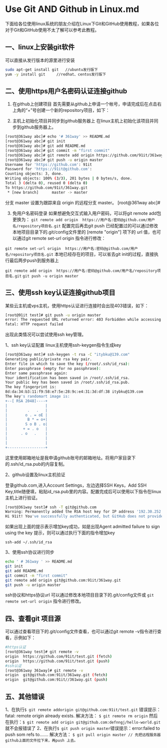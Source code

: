 # Use Git AND Github in Linux.md

下面给各位使用linux系统的朋友介绍在Linux下Git和GitHub使用教程，如果各位对于Git和GitHub使用不太了解可以参考此教程。

## 一、linux上安装git软件

可以直接从发行版本的源里进行安装
```bash
sudo apt-get install git   //ubuntu发行版下
yum -y install git     //redhat、centos发行版下
```

## 二、使用https用户名密码认证连接github
1. 在github上创建项目
首先需要从github上申请一个帐号，申请完成后在点击右上角的“+”号创建一个新的repository项目，如下：

2. 主机上初始化项目并同步到github服务器上
在linux主机上初始化该项目并同步到github服务器上。
```bash
[root@361way abc]# echo '# 361way' >> README.md
[root@361way abc]# git init
[root@361way abc]# git add README.md
[root@361way abc]# git commit -m "first commit"
[root@361way abc]# git remote add origin https://github.com/91it/361way.git
[root@361way abc]# git push -u origin master
Username for 'https://github.com': 91it
Password for 'https://91it@github.com':
Counting objects: 3, done.
Writing objects: 100% (3/3), 201 bytes | 0 bytes/s, done.
Total 3 (delta 0), reused 0 (delta 0)
To https://github.com/91it/361way.git
 * [new branch]      master -> master
```
分支 master 设置为跟踪来自 origin 的远程分支 master。
[root@361way abc]#

3. 免用户名密码登录
如果想避免交互式输入用户密码，可以将git remote add包更换为：
`git remote add origin  https://用户名:密码@github.com/用户名/repository项目名.git`
配置完后再去git push
已经配置过的可以通过修改本地项目目录下的.git/config文件里的 [remote "origin"] 项下的 url 值，也可以通过git remote set-url origin 指令进行修改：

`git remote set-url origin  https://用户名:密码@github.com/用户名/repository项目名.git`
本地已经存在的项目，可以省去git init的过程，直接执行最后两步push到服务器上

`git remote add origin  https://用户名:密码@github.com/用户名/repository项目名.git`
`git push -u origin master`

## 三、使用ssh key认证连接github项目
某些云主机或vps主机，使用https认证进行连接时会出现403错误，如下：
```bash
[root@91it test]# git push -u origin master
error: The requested URL returned error: 403 Forbidden while accessing https://github.com/91it/test.git/info/refs
fatal: HTTP request failed
```
出现此类情况可以尝试使用ssh key管理。

1、ssh key认证配置
linux主机使用ssh-keygen指令生成key
```bash
[root@361way mnt]# ssh-keygen -t rsa -C "itybku@139.com"
Generating public/private rsa key pair.
Enter file in which to save the key (/root/.ssh/id_rsa):
Enter passphrase (empty for no passphrase):
Enter same passphrase again:
Your identification has been saved in /root/.ssh/id_rsa.
Your public key has been saved in /root/.ssh/id_rsa.pub.
The key fingerprint is:
8d:da:34:b3:11:f9:58:e7:5e:28:9c:e4:31:3d:df:38 itybku@139.com
The key's randomart image is:
+--[ RSA 2048]----+
|                 |
|         .   .   |
|        o . = oE |
|         B * = o+|
|        S o B . o|
|       + = . o   |
|      . o   .    |
|                 |
|                 |
+-----------------+
```
这里使用邮箱地址是我申请github账号的邮箱地址。将用户家目录下的.ssh/id_rsa.pub的内容复制。

2、github设置及linux主机验证

登录github.com,进入Account Settings，左边选择SSH Keys，Add SSH Key,title随便填，粘贴id_rsa.pub里的内容。配置完成后可以使用以下指令在linux主机上进行验证。
```bash
[root@361way test]# ssh -T git@github.com
Warning: Permanently added the RSA host key for IP address '192.30.252.130' to the list of known hosts.
Hi 91it! You've successfully authenticated, but GitHub does not provide shell access.
```
如果出现上面的提示表示增加key成功，如是出现Agent admitted failure to sign using the key 提示，则可以通过执行下面的指令增加key
```
ssh-add ~/.ssh/id_rsa
```
3、使用ssh协议进行同步
```bash
echo ' # 361way ' >> README.md
git init
git add README.md
git commit -m "first commit"
git remote add origin git@github.com:91it/361way.git
git push -u origin master
```
ssh协议和https协议url 可以通过修改本地项目目录下的.git/config文件或 `git remote set-url origin` 指令进行修改。

## 四、查看git 项目源
可以通过查看项目下的.git/config文件查看，也可以通过git remote -v指令进行查看，示例如下：
```bash
#https认证
[root@361way test]# git remote -v
origin  https://github.com/91it/test.git (fetch)
origin  https://github.com/91it/test.git (push)
#ssh认证
[root@361way 361way]# git remote -v
origin  git@github.com:91it/361way.git (fetch)
origin  git@github.com:91it//361way.git (push)
```

## 五、其他错误
1、在执行`$ git remote addorigin git@github.com:91it/test.git` 错误提示：fatal: remote origin already exists.
解决方法：
`$ git remote rm origin`
然后在执行：`$ git remote add origin git@github.com:defnngj/hello-world.git`就不会报错误了
2、在执行`$ git push origin master`错误提示：error:failed to push som refs to.......
解决方法：
`$ git pull origin master // 先把远程服务器github上面的文件拉下来，再push 上去。`
